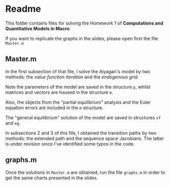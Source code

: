 # Readme

This folder contains files for solving the Homework 1 of **Computations and Quantitative Models in Macro**. 

If you want to replicate the graphs in the slides, please open first the file `Master.m`

## Master.m

In the first subsection of that file, I solve the Aiyagari's model by two methods: the *value function iteration* and the *endogenous grid*. 

Note the parameters of the model are saved in the structure `p`, whilst matrices and vectors are housed in the structure `m`. 

Also, the objects from the "partial equilibrium" analysis and the Euler equation errors are included in the `m` structure. 

The "general equilibrium" solution of the model are saved in structures `vf` and `eg`. 

In subsections 2 and 3 of this file, I obtained the transition paths by two methods: the extended path and the sequence space Jacobians. The latter is under revision since I've identified some typos in the code. 

## graphs.m

Once the solutions in `Master.m` are obtained, run the file `graphs.m` in order to get the same charts presented in the slides.
